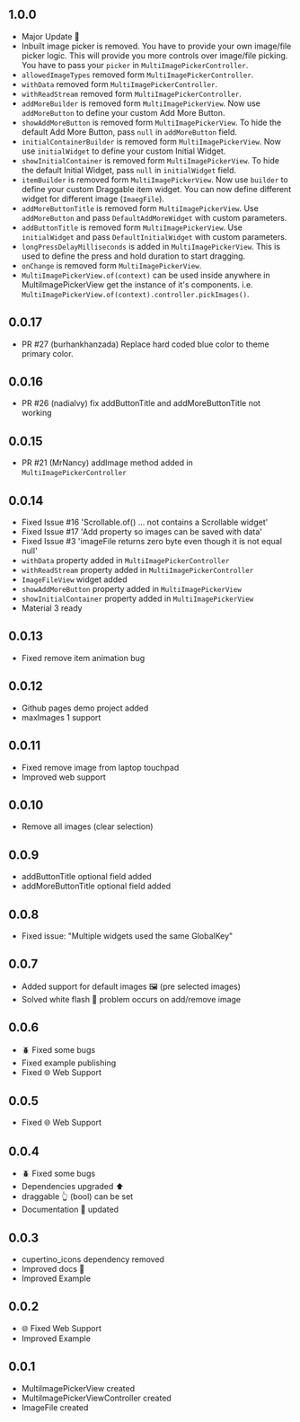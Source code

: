 ## 1.0.0
- Major Update 🚀
- Inbuilt image picker is removed. You have to provide your own image/file picker logic. This will provide you more controls over image/file picking. You have to pass your `picker` in `MultiImagePickerController`.
- `allowedImageTypes` removed form `MultiImagePickerController`.
- `withData` removed form `MultiImagePickerController`.
- `withReadStream` removed form `MultiImagePickerController`.
- `addMoreBuilder` is removed form `MultiImagePickerView`. Now use `addMoreButton` to define your custom Add More Button.
- `showAddMoreButton` is removed form `MultiImagePickerView`. To hide the default Add More Button, pass `null` in `addMoreButton` field.
- `initialContainerBuilder` is removed form `MultiImagePickerView`. Now use `initialWidget` to define your custom Initial Widget.
- `showInitialContainer` is removed form `MultiImagePickerView`. To hide the default Initial Widget, pass `null` in `initialWidget` field.
- `itemBuilder` is removed form `MultiImagePickerView`. Now use `builder` to define your custom Draggable item widget. You can now define different widget for different image (`ImaegFile`).
- `addMoreButtonTitle` is removed form `MultiImagePickerView`. Use `addMoreButton` and pass `DefaultAddMoreWidget` with custom parameters.
- `addButtonTitle` is removed form `MultiImagePickerView`. Use `initialWidget` and pass `DefaultInitialWidget` with custom parameters.
- `longPressDelayMilliseconds` is added in `MultiImagePickerView`. This is used to define the press and hold duration to start dragging.
- `onChange` is removed form `MultiImagePickerView`.
- `MultiImagePickerView.of(context)` can be used inside anywhere in MultiImagePickerView get the instance of it's components. i.e. `MultiImagePickerView.of(context).controller.pickImages()`.

## 0.0.17
- PR #27 (burhankhanzada) Replace hard coded blue color to theme primary color.

## 0.0.16
- PR #26 (nadialvy) fix addButtonTitle and addMoreButtonTitle not working

## 0.0.15
- PR #21 (MrNancy) addImage method added in `MultiImagePickerController`

## 0.0.14
- Fixed Issue #16 'Scrollable.of() ... not contains a Scrollable widget'
- Fixed Issue #17 'Add property so images can be saved with data'
- Fixed Issue #3 'imageFile returns zero byte even though it is not equal null'
- `withData` property added in `MultiImagePickerController`
- `withReadStream` property added in `MultiImagePickerController`
- `ImageFileView` widget added
- `showAddMoreButton` property added in `MultiImagePickerView`
- `showInitialContainer` property added in `MultiImagePickerView`
- Material 3 ready

## 0.0.13
- Fixed remove item animation bug

## 0.0.12
- Github pages demo project added
- maxImages 1 support

## 0.0.11
- Fixed remove image from laptop touchpad
- Improved web support

## 0.0.10
- Remove all images (clear selection)

## 0.0.9
- addButtonTitle optional field added
- addMoreButtonTitle optional field added

## 0.0.8
- Fixed issue: "Multiple widgets used the same GlobalKey"

## 0.0.7
- Added support for default images 🖼️ (pre selected images)
- Solved white flash 🔦 problem occurs on add/remove image

## 0.0.6
- 🪲 Fixed some bugs
- Fixed example publishing
- Fixed 🌐 Web Support

## 0.0.5
- Fixed 🌐 Web Support

## 0.0.4
- 🪲 Fixed some bugs
- Dependencies upgraded ⬆️
- draggable 👆 (bool) can be set
- Documentation 📃 updated

## 0.0.3
- cupertino_icons dependency removed
- Improved docs 📃
- Improved Example

## 0.0.2
- 🌐 Fixed Web Support
- Improved Example

## 0.0.1
- MultiImagePickerView created
- MultiImagePickerViewController created
- ImageFile created
